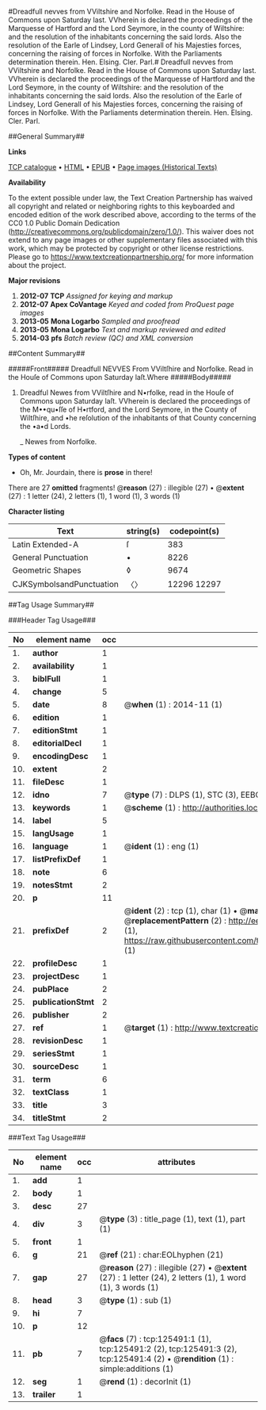 #Dreadfull nevves from VViltshire and Norfolke. Read in the House of Commons upon Saturday last. VVherein is declared the proceedings of the Marquesse of Hartford and the Lord Seymore, in the county of Wiltshire: and the resolution of the inhabitants concerning the said lords. Also the resolution of the Earle of Lindsey, Lord Generall of his Majesties forces, concerning the raising of forces in Norfolke. With the Parliaments determination therein. Hen. Elsing. Cler. Parl.#
Dreadfull nevves from VViltshire and Norfolke. Read in the House of Commons upon Saturday last. VVherein is declared the proceedings of the Marquesse of Hartford and the Lord Seymore, in the county of Wiltshire: and the resolution of the inhabitants concerning the said lords. Also the resolution of the Earle of Lindsey, Lord Generall of his Majesties forces, concerning the raising of forces in Norfolke. With the Parliaments determination therein. Hen. Elsing. Cler. Parl.

##General Summary##

**Links**

[TCP catalogue](http://www.ota.ox.ac.uk/tcp/)  • 
[HTML](http://tei.it.ox.ac.uk/tcp/Texts-HTML/free/A81/A81737.html)  • 
[EPUB](http://tei.it.ox.ac.uk/tcp/Texts-EPUB/free/A81/A81737.epub) • 
[Page images (Historical Texts)](https://historicaltexts.jisc.ac.uk/eebo-99873043e)

**Availability**

To the extent possible under law, the Text Creation Partnership has waived all copyright and related or neighboring rights to this keyboarded and encoded edition of the work described above, according to the terms of the CC0 1.0 Public Domain Dedication (http://creativecommons.org/publicdomain/zero/1.0/). This waiver does not extend to any page images or other supplementary files associated with this work, which may be protected by copyright or other license restrictions. Please go to https://www.textcreationpartnership.org/ for more information about the project.

**Major revisions**

1. __2012-07__ __TCP__ *Assigned for keying and markup*
1. __2012-07__ __Apex CoVantage__ *Keyed and coded from ProQuest page images*
1. __2013-05__ __Mona Logarbo__ *Sampled and proofread*
1. __2013-05__ __Mona Logarbo__ *Text and markup reviewed and edited*
1. __2014-03__ __pfs__ *Batch review (QC) and XML conversion*

##Content Summary##

#####Front#####
Dreadfull NEVVES From VViltſhire and Norfolke. Read in the Houſe of Commons upon Saturday laſt.Where
#####Body#####

1. Dreadful Newes from VViltſhire and N•rfolke, read in the Houſe of Commons upon Saturday laſt. VVherein is declared the proceedings of the M••qu•ſſe of H•rtford, and the Lord Seymore, in the County of Wiltſhire, and •he reſolution of the inhabitants of that County concerning the •a•d Lords.

    _ Newes from Norfolke.

**Types of content**

  * Oh, Mr. Jourdain, there is **prose** in there!

There are 27 **omitted** fragments! 
 @__reason__ (27) : illegible (27)  •  @__extent__ (27) : 1 letter (24), 2 letters (1), 1 word (1), 3 words (1)

**Character listing**


|Text|string(s)|codepoint(s)|
|---|---|---|
|Latin Extended-A|ſ|383|
|General Punctuation|•|8226|
|Geometric Shapes|◊|9674|
|CJKSymbolsandPunctuation|〈〉|12296 12297|

##Tag Usage Summary##

###Header Tag Usage###

|No|element name|occ|attributes|
|---|---|---|---|
|1.|__author__|1||
|2.|__availability__|1||
|3.|__biblFull__|1||
|4.|__change__|5||
|5.|__date__|8| @__when__ (1) : 2014-11 (1)|
|6.|__edition__|1||
|7.|__editionStmt__|1||
|8.|__editorialDecl__|1||
|9.|__encodingDesc__|1||
|10.|__extent__|2||
|11.|__fileDesc__|1||
|12.|__idno__|7| @__type__ (7) : DLPS (1), STC (3), EEBO-CITATION (1), PROQUEST (1), VID (1)|
|13.|__keywords__|1| @__scheme__ (1) : http://authorities.loc.gov/ (1)|
|14.|__label__|5||
|15.|__langUsage__|1||
|16.|__language__|1| @__ident__ (1) : eng (1)|
|17.|__listPrefixDef__|1||
|18.|__note__|6||
|19.|__notesStmt__|2||
|20.|__p__|11||
|21.|__prefixDef__|2| @__ident__ (2) : tcp (1), char (1)  •  @__matchPattern__ (2) : ([0-9\-]+):([0-9IVX]+) (1), (.+) (1)  •  @__replacementPattern__ (2) : http://eebo.chadwyck.com/downloadtiff?vid=$1&page=$2 (1), https://raw.githubusercontent.com/textcreationpartnership/Texts/master/tcpchars.xml#$1 (1)|
|22.|__profileDesc__|1||
|23.|__projectDesc__|1||
|24.|__pubPlace__|2||
|25.|__publicationStmt__|2||
|26.|__publisher__|2||
|27.|__ref__|1| @__target__ (1) : http://www.textcreationpartnership.org/docs/. (1)|
|28.|__revisionDesc__|1||
|29.|__seriesStmt__|1||
|30.|__sourceDesc__|1||
|31.|__term__|6||
|32.|__textClass__|1||
|33.|__title__|3||
|34.|__titleStmt__|2||


###Text Tag Usage###

|No|element name|occ|attributes|
|---|---|---|---|
|1.|__add__|1||
|2.|__body__|1||
|3.|__desc__|27||
|4.|__div__|3| @__type__ (3) : title_page (1), text (1), part (1)|
|5.|__front__|1||
|6.|__g__|21| @__ref__ (21) : char:EOLhyphen (21)|
|7.|__gap__|27| @__reason__ (27) : illegible (27)  •  @__extent__ (27) : 1 letter (24), 2 letters (1), 1 word (1), 3 words (1)|
|8.|__head__|3| @__type__ (1) : sub (1)|
|9.|__hi__|7||
|10.|__p__|12||
|11.|__pb__|7| @__facs__ (7) : tcp:125491:1 (1), tcp:125491:2 (2), tcp:125491:3 (2), tcp:125491:4 (2)  •  @__rendition__ (1) : simple:additions (1)|
|12.|__seg__|1| @__rend__ (1) : decorInit (1)|
|13.|__trailer__|1||
